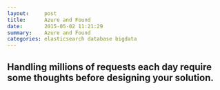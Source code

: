 ```yaml
---
layout:     post
title:      Azure and Found
date:       2015-05-02 11:21:29
summary:    Azure and Found
categories: elasticsearch database bigdata
---
```


Handling millions of requests each day require some thoughts before designing your solution.
---

